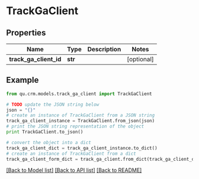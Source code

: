 # TrackGaClient


## Properties
Name | Type | Description | Notes
------------ | ------------- | ------------- | -------------
**track_ga_client_id** | **str** |  | [optional] 

## Example

```python
from qu.crm.models.track_ga_client import TrackGaClient

# TODO update the JSON string below
json = "{}"
# create an instance of TrackGaClient from a JSON string
track_ga_client_instance = TrackGaClient.from_json(json)
# print the JSON string representation of the object
print TrackGaClient.to_json()

# convert the object into a dict
track_ga_client_dict = track_ga_client_instance.to_dict()
# create an instance of TrackGaClient from a dict
track_ga_client_form_dict = track_ga_client.from_dict(track_ga_client_dict)
```
[[Back to Model list]](../README.md#documentation-for-models) [[Back to API list]](../README.md#documentation-for-api-endpoints) [[Back to README]](../README.md)


